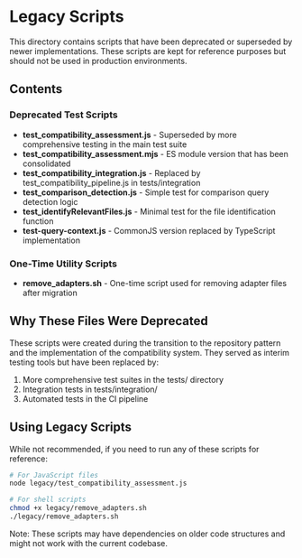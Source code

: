 # Legacy Scripts

This directory contains scripts that have been deprecated or superseded by newer implementations. These scripts are kept for reference purposes but should not be used in production environments.

## Contents

### Deprecated Test Scripts

- **test_compatibility_assessment.js** - Superseded by more comprehensive testing in the main test suite
- **test_compatibility_assessment.mjs** - ES module version that has been consolidated
- **test_compatibility_integration.js** - Replaced by test_compatibility_pipeline.js in tests/integration
- **test_comparison_detection.js** - Simple test for comparison query detection logic
- **test_identifyRelevantFiles.js** - Minimal test for the file identification function
- **test-query-context.js** - CommonJS version replaced by TypeScript implementation

### One-Time Utility Scripts

- **remove_adapters.sh** - One-time script used for removing adapter files after migration

## Why These Files Were Deprecated

These scripts were created during the transition to the repository pattern and the implementation of the compatibility system. They served as interim testing tools but have been replaced by:

1. More comprehensive test suites in the tests/ directory
2. Integration tests in tests/integration/
3. Automated tests in the CI pipeline

## Using Legacy Scripts

While not recommended, if you need to run any of these scripts for reference:

```bash
# For JavaScript files
node legacy/test_compatibility_assessment.js

# For shell scripts
chmod +x legacy/remove_adapters.sh
./legacy/remove_adapters.sh
```

Note: These scripts may have dependencies on older code structures and might not work with the current codebase.
